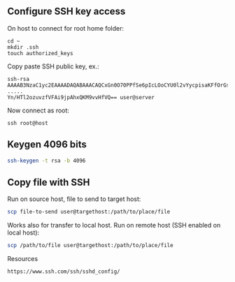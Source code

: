 ## Configure SSH key access
On host to connect for root home folder:
```
cd ~
mkdir .ssh
touch authorized_keys
```
Copy paste SSH public key, ex.:
```
ssh-rsa AAAAB3NzaC1yc2EAAAADAQABAAACAQCxGn0O70PPfSe6pIcLOoCYU0l2vYycpisaKFfOrGsAG4DmK/4D29aum
.....
Yn/HTl2ozuvzfVFAi9jpAhxQKM9vvHfVQ== user@server
```
Now connect as root:
```
ssh root@host
```
## Keygen 4096 bits
```bash
ssh-keygen -t rsa -b 4096
```
## Copy file with SSH
Run on source host, file to send to target host:
```bash
scp file-to-send user@targethost:/path/to/place/file
```
Works also for transfer to local host. Run on remote host (SSH enabled on local host):
```bash
scp /path/to/file user@targethost:/path/to/place/file
```
Resources
```
https://www.ssh.com/ssh/sshd_config/
```
